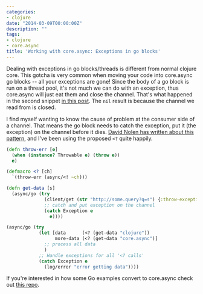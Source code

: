 ```yaml
---
categories:
- clojure
date: "2014-03-09T00:00:00Z"
description: ""
tags:
- clojure
- core.async
title: 'Working with core.async: Exceptions in go blocks'
---
```


Dealing with exceptions in go blocks/threads is different from normal clojure core. This gotcha is very common when moving your code into core.async go blocks -- all your exceptions are gone! Since the body of a go block is run on a thread pool, it's not much we can do with an exception, thus core.async will just eat them and close the channel. That's what happened in the second snippet [in this post](http://martintrojer.github.io/clojure/2014/03/09/working-with-coreasync-chaining-go-blocks/). The `nil` result is because the channel we read from is closed.

<!--more-->

I find myself wanting to know the cause of problem at the consumer side of a channel. That means the go block needs to catch the exception, put it (the exception) on the channel before it dies. [David Nolen has written about this pattern](http://swannodette.github.io/2013/08/31/asynchronous-error-handling/), and I've been using the proposed `<?` quite happily.

```clojure
(defn throw-err [e]
  (when (instance? Throwable e) (throw e))
  e)

(defmacro <? [ch]
  `(throw-err (async/<! ~ch)))

(defn get-data [s]
  (async/go (try
              (client/get (str "http://some.query?q=s") {:throw-exceptions true})
              ;; catch and put exception on the channel
              (catch Exception e
                e))))

(async/go (try
            (let [data      (<? (get-data "clojure"))
                  more-data (<? (get-data "core.async")]
              ;; process all data
              )
            ;; Handle exceptions for all '<? calls'
            (catch Exception e
              (log/error "error getting data"))))
```

If you're interested in how some Go examples convert to core.async check out [this repo](https://github.com/martintrojer/go-tutorials-core-async).
